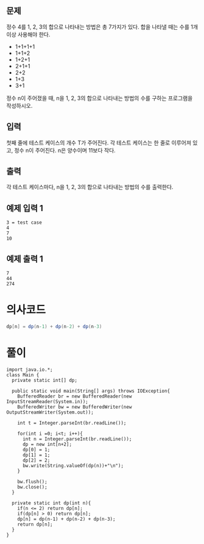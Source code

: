 ## 문제

정수 4를 1, 2, 3의 합으로 나타내는 방법은 총 7가지가 있다. 합을 나타낼 때는 수를 1개 이상 사용해야 한다.

- 1+1+1+1
- 1+1+2
- 1+2+1
- 2+1+1
- 2+2
- 1+3
- 3+1

정수 n이 주어졌을 때, n을 1, 2, 3의 합으로 나타내는 방법의 수를 구하는 프로그램을 작성하시오.

## 입력

첫째 줄에 테스트 케이스의 개수 T가 주어진다. 각 테스트 케이스는 한 줄로 이루어져 있고, 정수 n이 주어진다. n은 양수이며 11보다 작다.

## 출력

각 테스트 케이스마다, n을 1, 2, 3의 합으로 나타내는 방법의 수를 출력한다.

## 예제 입력 1

```
3 = test case
4
7
10
```

## 예제 출력 1

```
7
44
274
```

# 의사코드

```csharp
dp[n] = dp(n-1) + dp(n-2) + dp(n-3)
```

# 풀이
```
import java.io.*;
class Main {
  private static int[] dp;
  
  public static void main(String[] args) throws IOException{
    BufferedReader br = new BufferedReader(new InputStreamReader(System.in));
    BufferedWriter bw = new BufferedWriter(new OutputStreamWriter(System.out));

    int t = Integer.parseInt(br.readLine());

    for(int i =0; i<t; i++){
      int n = Integer.parseInt(br.readLine());
      dp = new int[n+2];
      dp[0] = 1;
      dp[1] = 1;
      dp[2] = 2;
      bw.write(String.valueOf(dp(n))+"\n");
    }

    bw.flush();
    bw.close();
  }

  private static int dp(int n){
    if(n <= 2) return dp[n];
    if(dp[n] > 0) return dp[n];
    dp[n] = dp(n-1) + dp(n-2) + dp(n-3);
    return dp[n];
  }
}
```